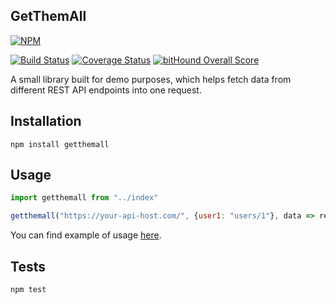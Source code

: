GetThemAll
-

[![NPM](https://nodei.co/npm/getthemall.png?downloads=true&downloadRank=true&stars=true)](https://nodei.co/npm/getthemall/)

[![Build Status](https://travis-ci.org/cn007b/getthemall.svg?branch=master)](https://travis-ci.org/cn007b/getthemall)
[![Coverage Status](https://coveralls.io/repos/github/cn007b/getthemall/badge.svg?branch=master)](https://coveralls.io/github/cn007b/getthemall?branch=master)
[![bitHound Overall Score](https://www.bithound.io/github/cn007b/getthemall/badges/score.svg)](https://www.bithound.io/github/cn007b/getthemall)

A small library built for demo purposes,
which helps fetch data from different REST API endpoints into one request.

## Installation

`npm install getthemall`

## Usage

````js
import getthemall from "../index"

getthemall("https://your-api-host.com/", {user1: "users/1"}, data => res.json(data))
````

You can find example of usage [here](https://github.com/cn007b/simplerestapi).

## Tests

`npm test`
